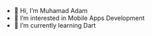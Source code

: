 - 👋 Hi, I’m Muhamad Adam
- 👀 I’m interested in Mobile Apps Development
- 🌱 I’m currently learning Dart

<!---
unggulsolusi-adam/unggulsolusi-adam is a ✨ special ✨ repository because its `README.md` (this file) appears on your GitHub profile.
You can click the Preview link to take a look at your changes.
--->
